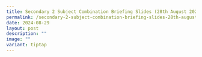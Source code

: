 ```yaml
---
title: Secondary 2 Subject Combination Briefing Slides (28th August 2024)
permalink: /secondary-2-subject-combination-briefing-slides-28th-august-2024/
date: 2024-08-29
layout: post
description: ""
image: ""
variant: tiptap
---
```

